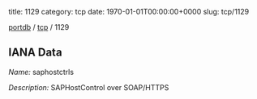 title: 1129
category: tcp
date: 1970-01-01T00:00:00+0000
slug: tcp/1129

[portdb](/) / [tcp](/category/tcp.html) / 1129


## IANA Data

_Name:_ saphostctrls

_Description:_ SAPHostControl over SOAP/HTTPS

